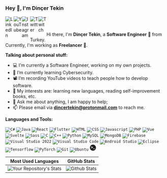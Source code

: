 ### Hey 👋, I'm Dinçer Tekin

<a href="https://www.linkedin.com/in/dincertekin/">
  <img align="left" width="26px" alt="LinkedIn" src="https://i.imgur.com/D3s2d7S.png" />
</a>
<a href="https://www.youtube.com/@dincertekin">
  <img align="left" width="26px" alt="YouTube" src="https://i.imgur.com/FoSH15v.png" />
</a>
<a href="https://www.instagram.com/dincertekin0/">
  <img align="left" width="26px" alt="Instagram" src="https://i.imgur.com/OUt65rD.png" />
</a>
<a href="https://www.twitter.com/dincertekin0">
  <img align="left" width="26px" alt="Twitter" src="https://i.imgur.com/lsxWrCO.png" />
</a>
<a href="https://www.twitch.tv/dincertekin0">
  <img align="left" width="26px" alt="Twitch" src="https://i.imgur.com/LMUQ85O.png" />
</a>

<br />
<br />
  
Hi there, I'm **Dinçer Tekin**, a **Software Engineer** 🚀 from Turkey.<br>Currently, I'm working as **Freelancer** 💼. 

**Talking about personal stuff:**

- 💻 I’m currently a Software Engineer, working on my own projects.
- 🌱 I’m currently learning Cybersecurity.
- 📽️ I’m recording YouTube videos to teach people how to develop software.
- 🤔 My interests are: learning new languages, reading self-improvement books, etc.
- 💬 Ask me about anything, I am happy to help;
- 📫 Please email via <b>dincertekin@protonmail.com</b> to reach me.


**Languages and Tools:**  

<code><img height="20" alt="C#" src="https://cdn.jsdelivr.net/gh/devicons/devicon/icons/csharp/csharp-original.svg"></code>
<code><img height="20" alt="Java" src="https://cdn.jsdelivr.net/gh/devicons/devicon/icons/java/java-original.svg"></code>
<code><img height="20" alt="React" src="https://cdn.jsdelivr.net/gh/devicons/devicon/icons/react/react-original.svg"></code>
<code><img height="20" alt="Flutter" src="https://cdn.jsdelivr.net/gh/devicons/devicon/icons/flutter/flutter-original.svg"></code>
<code><img height="20" alt="HTML" src="https://cdn.jsdelivr.net/gh/devicons/devicon/icons/html5/html5-original.svg"></code>
<code><img height="20" alt="CSS" src="https://cdn.jsdelivr.net/gh/devicons/devicon/icons/css3/css3-original.svg"></code>
<code><img height="20" alt="Javascript" src="https://cdn.jsdelivr.net/gh/devicons/devicon/icons/javascript/javascript-original.svg"></code>
<code><img height="20" alt="PHP" src="https://cdn.jsdelivr.net/gh/devicons/devicon/icons/php/php-original.svg"></code>
<code><img height="20" alt="Vue" src="https://cdn.jsdelivr.net/gh/devicons/devicon/icons/vuejs/vuejs-original.svg"></code>
<code><img height="20" alt="Svelte" src="https://cdn.jsdelivr.net/gh/devicons/devicon/icons/svelte/svelte-original.svg"></code>
<code><img height="20" alt="Sass" src="https://cdn.jsdelivr.net/gh/devicons/devicon/icons/sass/sass-original.svg"></code>
<code><img height="20" alt="C" src="https://cdn.jsdelivr.net/gh/devicons/devicon/icons/c/c-original.svg"></code>
<code><img height="20" alt="C++" src="https://cdn.jsdelivr.net/gh/devicons/devicon/icons/cplusplus/cplusplus-original.svg"></code>
<code><img height="20" alt="Python" src="https://cdn.jsdelivr.net/gh/devicons/devicon/icons/python/python-original.svg"></code>
<code><img height="20" alt="MySQL" src="https://cdn.jsdelivr.net/gh/devicons/devicon/icons/mysql/mysql-original.svg"></code>
<code><img height="20" alt="MongoDB" src="https://cdn.jsdelivr.net/gh/devicons/devicon/icons/mongodb/mongodb-original.svg"></code>
<code><img height="20" alt="Firebase" src="https://cdn.jsdelivr.net/gh/devicons/devicon/icons/firebase/firebase-plain.svg"></code>  
<code><img height="20" alt="Visual Studio 2022" src="https://cdn.jsdelivr.net/gh/devicons/devicon/icons/visualstudio/visualstudio-original.svg"></code>
<code><img height="20" alt="Visual Studio Code" src="https://cdn.jsdelivr.net/gh/devicons/devicon/icons/vscode/vscode-original.svg"></code>
<code><img height="20" alt="Android Studio" src="https://cdn.jsdelivr.net/gh/devicons/devicon/icons/androidstudio/androidstudio-original.svg"></code>
<code><img height="20" alt="Eclipse" src="https://cdn.jsdelivr.net/gh/devicons/devicon/icons/eclipse/eclipse-original.svg"></code>
<code><img height="20" alt="Tensorflow" src="https://cdn.jsdelivr.net/gh/devicons/devicon/icons/tensorflow/tensorflow-original.svg"></code>
<code><img height="20" alt="PyTorch" src="https://cdn.jsdelivr.net/gh/devicons/devicon/icons/pytorch/pytorch-original.svg"></code>
<code><img height="20" alt="Git" src="https://cdn.jsdelivr.net/gh/devicons/devicon/icons/git/git-original.svg"></code>
<code><img height="20" alt="Ubuntu" src="https://cdn.jsdelivr.net/gh/devicons/devicon/icons/ubuntu/ubuntu-original.svg"></code>
<code><img height="20" alt="Bash/Shell" src="https://raw.githubusercontent.com/github/explore/80688e429a7d4ef2fca1e82350fe8e3517d3494d/topics/terminal/terminal.png"></code>

Most Used Languages             |  GitHub Stats
:-------------------------:|:-------------------------:
![Your Repository's Stats](https://github-readme-stats.vercel.app/api/top-langs/?username=dincertekin&hide_border=true&theme=nord)  |  ![Github Stats](https://github-readme-stats.vercel.app/api?username=dincertekin&show_icons=true&hide_border=true&theme=nord)
